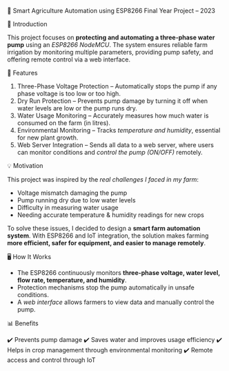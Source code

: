 🌱 Smart Agriculture Automation using ESP8266
   Final Year Project – 2023

📌 Introduction

This project focuses on **protecting and automating a three-phase water pump** using an *ESP8266 NodeMCU*. The system ensures reliable farm irrigation by monitoring multiple parameters, providing pump safety, and offering remote control via a web interface.

🔧 Features

1. Three-Phase Voltage Protection – Automatically stops the pump if any phase voltage is too low or too high.
2. Dry Run Protection – Prevents pump damage by turning it off when water levels are low or the pump runs dry.
3. Water Usage Monitoring – Accurately measures how much water is consumed on the farm (in litres).
4. Environmental Monitoring – Tracks *temperature and humidity*, essential for new plant growth.
5. Web Server Integration – Sends all data to a web server, where users can monitor conditions and *control the pump (ON/OFF)* remotely.

💡 Motivation

This project was inspired by the *real challenges I faced in my farm*:

* Voltage mismatch damaging the pump
* Pump running dry due to low water levels
* Difficulty in measuring water usage
* Needing accurate temperature & humidity readings for new crops

To solve these issues, I decided to design a **smart farm automation system**. With ESP8266 and IoT integration, the solution makes farming **more efficient, safer for equipment, and easier to manage remotely**.

🖥️ How It Works

* The ESP8266 continuously monitors **three-phase voltage, water level, flow rate, temperature, and humidity**.
* Protection mechanisms stop the pump automatically in unsafe conditions.
* A *web interface* allows farmers to view data and manually control the pump.

📊 Benefits

✔️ Prevents pump damage
✔️ Saves water and improves usage efficiency
✔️ Helps in crop management through environmental monitoring
✔️ Remote access and control through IoT
